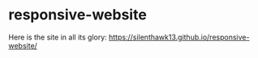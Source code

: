 # responsive-website
Here is the site in all its glory:
https://silenthawk13.github.io/responsive-website/
